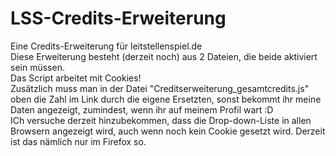 # LSS-Credits-Erweiterung
Eine Credits-Erweiterung für leitstellenspiel.de<br>
Diese Erweiterung besteht (derzeit noch) aus 2 Dateien, die beide aktiviert sein müssen.<br>
Das Script arbeitet mit Cookies!<br>
Zusätzlich muss man in der Datei "Creditserweiterung_gesamtcredits.js" oben die Zahl im Link durch die eigene Ersetzten, sonst bekommt ihr meine Daten angezeigt, zumindest, wenn ihr auf meinem Profil wart :D<br>
ICh versuche derzeit hinzubekommen, dass die Drop-down-Liste in allen Browsern angezeigt wird, auch wenn noch kein Cookie gesetzt wird. Derzeit ist das nämlich nur im Firefox so.<br>
